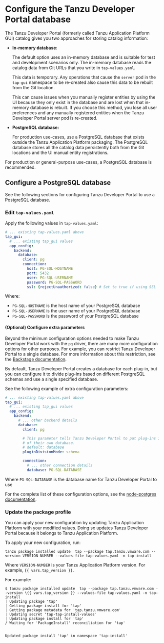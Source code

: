 # Configure the Tanzu Developer Portal database

The Tanzu Developer Portal (formerly called Tanzu Application Platform GUI) catalog gives you two
approaches for storing catalog information:

- **In-memory database:**

  The default option uses an in-memory database and is suitable for test and development scenarios only.
  The in-memory database reads the catalog data from Git URLs that you write in `tap-values.yaml`.

  This data is temporary. Any operations that cause the `server` pod in the `tap-gui` namespace
  to be re-created also cause this data to be rebuilt from the Git location.

  This can cause issues when you manually register entities by using the UI because they only exist
  in the database and are lost when that in-memory database is rebuilt.
  If you choose this method, you lose all user preferences and any manually registered entities when
  the Tanzu Developer Portal server pod is re-created.

- **PostgreSQL database:**

  For production use-cases, use a PostgreSQL database that exists outside the
  Tanzu Application Platform packaging.
  The PostgreSQL database stores all the catalog data persistently both from the Git locations and
  the UI manual entity registrations.

For production or general-purpose use-cases, a PostgreSQL database is recommended.

## <a id="config-postgresql"></a> Configure a PostgreSQL database

See the following sections for configuring Tanzu Developer Portal to use a PostgreSQL database.

### <a id="postgresql-edit-values"></a> Edit `tap-values.yaml`

Apply the following values in `tap-values.yaml`:

```yaml
# ... existing tap-values.yaml above
tap_gui:
  # ... existing tap_gui values
  app_config:
    backend:
      database:
        client: pg
        connection:
          host: PG-SQL-HOSTNAME
          port: 5432
          user: PG-SQL-USERNAME
          password: PG-SQL-PASSWORD
          ssl: {rejectUnauthorized: false} # Set to true if using SSL
```

Where:

- `PG-SQL-HOSTNAME` is the host name of your PostgreSQL database
- `PG-SQL-USERNAME` is the user name of your PostgreSQL database
- `PG-SQL-PASSWORD` is the password of your PostgreSQL database

#### <a id="config-extras"></a> (Optional) Configure extra parameters

Beyond the minimum configuration options needed to make Tanzu Developer Portal work with the
`pg` driver, there are many more configuration options for other purposes.
For example, you can restrict Tanzu Developer Portal to a single database.
For more information about this restriction, see the
[Backstage documentation](https://backstage.io/docs/tutorials/switching-sqlite-postgres#using-a-single-database).

By default, Tanzu Developer Portal creates a database for each plug-in, but you can configure
it to divide plug-ins based on different PostgreSQL schemas and use a single specified database.

See the following example of extra configuration parameters:

```yaml
# ... existing tap-values.yaml above
tap_gui:
  # ... existing tap_gui values
  app_config:
    backend:
      # ... other backend details
      database:
        client: pg

        # This parameter tells Tanzu Developer Portal to put plug-ins in their own schema instead
        # of their own database.
        # default: database
        pluginDivisionMode: schema

        connection:
          # ... other connection details
          database: PG-SQL-DATABASE
```

Where `PG-SQL-DATABASE` is the database name for Tanzu Developer Portal to use

For the complete list of these configuration options, see the
[node-postgres documentation](https://node-postgres.com/apis/client).

### <a id="update-package-profile"></a> Update the package profile

You can apply your new configuration by updating Tanzu Application Platform with your modified values.
Doing so updates Tanzu Developer Portal because it belongs to Tanzu Application Platform.

To apply your new configuration, run:

```console
tanzu package installed update  tap --package tap.tanzu.vmware.com --version VERSION-NUMBER --values-file tap-values.yaml -n tap-install
```

Where `VERSION-NUMBER` is your Tanzu Application Platform version. For example, `{{ vars.tap_version }}`.

For example:

```console
$ tanzu package installed update  tap --package tap.tanzu.vmware.com --version \{{ vars.tap_version }} --values-file tap-values.yaml -n tap-install
| Updating package 'tap'
| Getting package install for 'tap'
| Getting package metadata for 'tap.tanzu.vmware.com'
| Updating secret 'tap-tap-install-values'
| Updating package install for 'tap'
/ Waiting for 'PackageInstall' reconciliation for 'tap'


Updated package install 'tap' in namespace 'tap-install'
```
